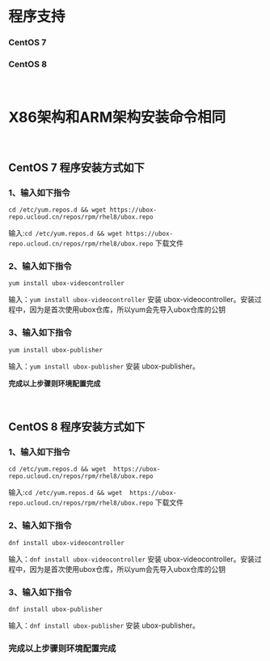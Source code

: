 # 程序支持
### CentOS 7 
### CentOS 8
&nbsp;
# X86架构和ARM架构安装命令相同
&nbsp;
## **CentOS 7 程序安装方式如下**

### 1、输入如下指令
    cd /etc/yum.repos.d && wget https://ubox-repo.ucloud.cn/repos/rpm/rhel8/ubox.repo

输入:`cd /etc/yum.repos.d && wget https://ubox-repo.ucloud.cn/repos/rpm/rhel8/ubox.repo`  下载文件                        

### 2、输入如下指令
    yum install ubox-videocontroller

输入：`yum install ubox-videocontroller` 安装 ubox-videocontroller。安装过程中，因为是首次使用ubox仓库，所以yum会先导入ubox仓库的公钥

### 3、输入如下指令
    yum install ubox-publisher

输入：`yum install ubox-publisher` 安装 ubox-publisher。

**完成以上步骤则环境配置完成**

&nbsp;
&nbsp;
&nbsp;

## **CentOS 8 程序安装方式如下**

### 1、输入如下指令
    cd /etc/yum.repos.d && wget  https://ubox-repo.ucloud.cn/repos/rpm/rhel8/ubox.repo

输入:`cd /etc/yum.repos.d && wget  https://ubox-repo.ucloud.cn/repos/rpm/rhel8/ubox.repo`  下载文件                        

### 2、输入如下指令
    dnf install ubox-videocontroller

输入：`dnf install ubox-videocontroller` 安装 ubox-videocontroller。安装过程中，因为是首次使用ubox仓库，所以yum会先导入ubox仓库的公钥

### 3、输入如下指令
    dnf install ubox-publisher

输入：`dnf install ubox-publisher` 安装 ubox-publisher。

### **完成以上步骤则环境配置完成**